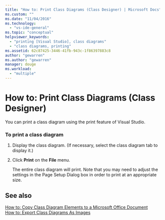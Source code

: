 ```yaml
---
title: "How to: Print Class Diagrams (Class Designer) | Microsoft Docs"
ms.custom: ""
ms.date: "11/04/2016"
ms.technology: 
  - "vs-ide-general"
ms.topic: "conceptual"
helpviewer_keywords: 
  - "printing [Visual Studio], class diagrams"
  - "class diagrams, printing"
ms.assetid: 62c87425-3446-41fb-943c-1f86397883c8
author: "gewarren"
ms.author: "gewarren"
manager: douge
ms.workload: 
  - "multiple"
---
```

# How to: Print Class Diagrams (Class Designer)
You can print a class diagram using the print feature of Visual Studio.  
  
### To print a class diagram  
  
1.  Display the class diagram. (If necessary, select the class diagram tab to display it.)  
  
2.  Click **Print** on the **File** menu.  
  
     The entire class diagram will print. Note that you may need to adjust the settings in the Page Setup Dialog box in order to print at an appropriate size.  
  
## See also
[How to: Copy Class Diagram Elements to a Microsoft Office Document](how-to-copy-class-diagram-elements-to-a-microsoft-office-document.md)   
[How to: Export Class Diagrams As Images](how-to-export-class-diagrams-as-images.md)